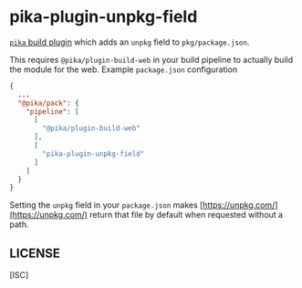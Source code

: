 # pika-plugin-unpkg-field

[`pika` build plugin](https://github.com/pikapkg/builders) which adds an `unpkg` field to `pkg/package.json`.

This requires `@pika/plugin-build-web` in your build pipeline to actually build the module for the web. Example `package.json` configuration

```json
{
  ...
  "@pika/pack": {
    "pipeline": [
      [
        "@pika/plugin-build-web"
      ],
      [
        "pika-plugin-unpkg-field"
      ]
    ]
  }
}
```

Setting the `unpkg` field in your `package.json` makes [https://unpkg.com/](https://unpkg.com/) return that file by default when requested without a path.

## LICENSE

[ISC]